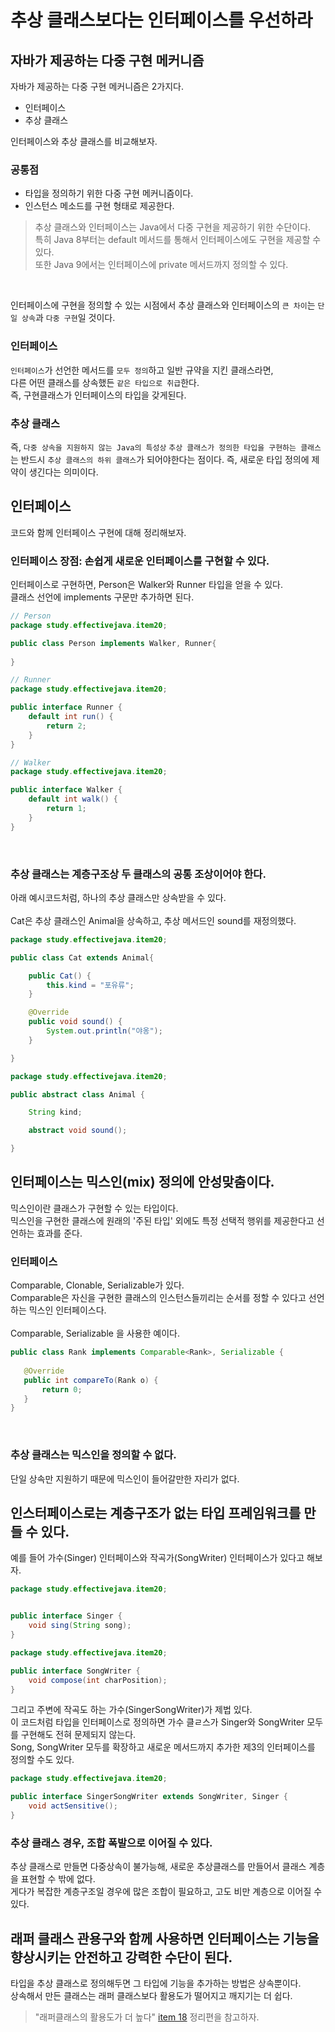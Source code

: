 # 추상 클래스보다는 인터페이스를 우선하라
## 자바가 제공하는 다중 구현 메커니즘
자바가 제공하는 다중 구현 메커니즘은 2가지다. 
+ 인터페이스
+ 추상 클래스

인터페이스와 추상 클래스를 비교해보자.
### 공통점
+ 타입을 정의하기 위한 다중 구현 메커니즘이다.
+ 인스턴스 메소드를 구현 형태로 제공한다.
> 추상 클래스와 인터페이스는 Java에서 다중 구현을 제공하기 위한 수단이다.  <br>
> 특히 Java 8부터는 default 메서드를 통해서 인터페이스에도 구현을 제공할 수 있다. <br>
또한 Java 9에서는 인터페이스에 private 메서드까지 정의할 수 있다.

<br>

인터페이스에 구현을 정의할 수 있는 시점에서 추상 클래스와 인터페이스의 `큰 차이`는 `단일 상속`과 `다중 구현`일 것이다. 
###  인터페이스
`인터페이스`가 선언한 메서드를 `모두 정의`하고 일반 규약을 지킨 클래스라면, <br> 다른 어떤 클래스를 상속했든 `같은 타입으로 취급`한다. <br>
 즉, 구현클래스가 인터페이스의 타입을 갖게된다.

### 추상 클래스
즉, `다중 상속을 지원하지 않는 Java의 특성상` `추상 클래스가 정의한 타입을 구현하는 클래스`는 반드시 `추상 클래스의 하위 클래스`가 되어야한다는 점이다. 
즉, 새로운 타입 정의에 제약이 생긴다는 의미이다.

## 인터페이스
코드와 함께 인터페이스 구현에 대해 정리해보자. <br>

### 인터페이스 장점: 손쉽게 새로운 인터페이스를 구현할 수 있다.
인터페이스로 구현하면, Person은 Walker와 Runner 타입을 얻을 수 있다. <br>
클래스 선언에 implements 구문만 추가하면 된다.
```java
// Person
package study.effectivejava.item20;

public class Person implements Walker, Runner{
    
}
```
```java
// Runner
package study.effectivejava.item20;

public interface Runner {
    default int run() {
        return 2;
    }
}
```

```java
// Walker
package study.effectivejava.item20;

public interface Walker {
    default int walk() {
        return 1;
    }
}
```

<br>

### 추상 클래스는 계층구조상 두 클래스의 공통 조상이어야 한다.
아래 예시코드처럼, 하나의 추상 클래스만 상속받을 수 있다. <br><br>
Cat은 추상 클래스인 Animal을 상속하고, 추상 메서드인 sound를 재정의했다.
```java
package study.effectivejava.item20;

public class Cat extends Animal{

    public Cat() {
        this.kind = "포유류";
    }

    @Override
    public void sound() {
        System.out.println("야옹");
    }

}
```

```java
package study.effectivejava.item20;

public abstract class Animal {

    String kind;

    abstract void sound();

}
```

## 인터페이스는 믹스인(mix) 정의에 안성맞춤이다.
믹스인이란 클래스가 구현할 수 있는 타입이다. <br> 믹스인을 구현한 클래스에 원래의 '주된 타입' 외에도 특정 선택적 행위를 제공한다고 선언하는 효과를 준다.

### 인터페이스
 Comparable, Clonable, Serializable가 있다.  <br>
 Comparable은 자신을 구현한 클래스의 인스턴스들끼리는 순서를 정할 수 있다고 선언하는 믹스인 인터페이스다. <br><br>
 Comparable, Serializable 을 사용한 예이다.
 ```java
public class Rank implements Comparable<Rank>, Serializable {
    
    @Override
    public int compareTo(Rank o) {
        return 0;
    }
}
```

<br>

### 추상 클래스는 믹스인을 정의할 수 없다.
단일 상속만 지원하기 때문에 믹스인이 들어갈만한 자리가 없다.

## 인스터페이스로는 계층구조가 없는 타입 프레임워크를 만들 수 있다.
예를 들어 가수(Singer) 인터페이스와 작곡가(SongWriter) 인터페이스가 있다고 해보자. <br>
```java
package study.effectivejava.item20;


public interface Singer {
    void sing(String song);
}
```

```java
package study.effectivejava.item20;

public interface SongWriter {
    void compose(int charPosition);
}
```

그리고 주변에 작곡도 하는 가수(SingerSongWriter)가 제법 있다. <br>
이 코드처럼 타입을 인터페이스로 정의하면 가수 클ㄹ스가 Singer와 SongWriter 모두를 구현해도 전혀 문제되지 않는다. <br>
Song, SongWriter 모두를 확장하고 새로운 메서드까지 추가한 제3의 인터페이스를 정의할 수도 있다.
```java
package study.effectivejava.item20;

public interface SingerSongWriter extends SongWriter, Singer {
    void actSensitive();
}
```

### 추상 클래스 경우, 조합 폭발으로 이어질 수 있다.
추상 클래스로 만들면 다중상속이 불가능해, 새로운 추상클래스를 만들어서 클래스 계층을 표현할 수 밖에 없다. <br>
게다가 복잡한 계층구조일 경우에 많은 조합이 필요하고, 고도 비만 계층으로 이어질 수 있다.

## 래퍼 클래스 관용구와 함께 사용하면 인터페이스는 기능을 향상시키는 안전하고 강력한 수단이 된다.
타입을 추상 클래스로 정의해두면 그 타입에 기능을 추가하는 방법은 상속뿐이다. <br>
상속해서 만든 클래스는 래퍼 클래스보다 활용도가 떨어지고 깨지기는 더 쉽다.
> "래퍼클래스의 활용도가 더 높다" [item 18](https://github.com/Kim-Gyuri/studying_programming_archive/blob/main/effective%20java/4%EC%9E%A5%20%ED%81%B4%EB%9E%98%EC%8A%A4%EC%99%80%20%EC%9D%B8%ED%84%B0%ED%8E%98%EC%9D%B4%EC%8A%A4/item%2018/%EC%83%81%EC%86%8D%EB%B3%B4%EB%8B%A4%EB%8A%94%20%EC%BB%B4%ED%8F%AC%EC%A7%80%EC%85%98%EC%9D%84%20%EC%82%AC%EC%9A%A9%ED%95%98%EB%9D%BC.md) 정리편을 참고하자.
> 
